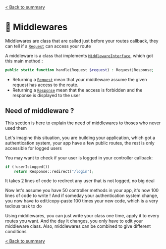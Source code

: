 [< Back to summary](../home.md)

# 🚦 Middlewares

Middlewares are class that are called just before your routes callback,
they can tell if a [`Request`](../../Classes/Http/Request.php) can access your route

A middleware is a class that implements [`MiddlewareInterface`](../../Classes/Web/MiddlewareInterface.php),
which got this main method :

```php
public static function handle(Request $request) : Request|Response;
```

- Returning a [`Request`](../../Classes/Http/Request.php) mean that your middleware assume the given request has access to the route.
- Returning a [`Response`](../../Classes/Http/Response.php) mean that the access is forbidden and the response is displayed to the user

## Need of middleware ?

This section is here to explain the need of middlewares to thoses who never used them

Let's imagine this situation, you are building your application, which got a
authentication system, your app have a few public routes, the rest is only accessible
for logged users

You may want to check if your user is logged in your controller callback:
```php
if (!userIsLogged())
    return Response::redirect("/login");
```

It takes 2 lines of code to redirect any user that is not logged, no big deal

Now let's assume you have 50 controller methods in your app, it's now 100 lines of code to write !
And if someday your authentication system change, you now have to edit/copy-paste 100 times your new code,
which is a very tedious task to do

Using middlewares, you can just write your class one time, apply it to every routes you want.
And the day it changes, you only have to edit your middleware class.
Also, middlewares can be combined to give different conditions


[< Back to summary](../home.md)